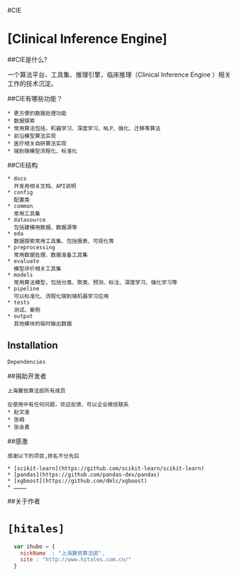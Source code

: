 
#CIE 

[Clinical Inference Engine]
===========================
##CIE是什么?

一个算法平台、工具集、推理引擎，临床推理（Clinical Inference Engine ）相关工作的技术沉淀。 


##CIE有哪些功能？
~~~~~~~~~~~~
* 更方便的数据处理功能
* 数据探索
* 常用算法包括，机器学习、深度学习、NLP、强化、迁移等算法
* 前沿模型算法实现
* 医疗相关自研算法实现
* 端到端模型流程化、标准化
~~~~~~~~~~~~

##CIE结构
~~~~~~~~~~~~
* docs
  开发用相关文档、API说明
* config
  配置类
* common
  常用工具集
* datasource
  包括建模用数据、数据源等
* eda
  数据探索常用工具集、包括报表、可视化等
* preprocessing
  常用数据处理、数据准备工具集
* evaluate
  模型评价相关工具集
* models
  常用算法模型，包括分类、聚类、预测、标注、深度学习、强化学习等
* pipeline
  可以标准化、流程化端到端机器学习应用
* tests
  测试、案例
* output 
  其他模块的临时输出数据
~~~~~~~~~~~~
Installation
------------
~~~~~~~~~~~~
Dependencies
~~~~~~~~~~~~

##捐助开发者
~~~~~~~~~~~~
上海翼依算法部所有成员

在使用中有任何问题，欢迎反馈，可以企业微信联系
* 赵文淮
* 张楠
* 张会勇
~~~~~~~~~~~~
##感激
~~~~~~~~~~~~
感谢以下的项目,排名不分先后

* [scikit-learn](https://github.com/scikit-learn/scikit-learn) 
* [pandas](https://github.com/pandas-dev/pandas)
* [xgboost](https://github.com/dmlc/xgboost)
* …………
~~~~~~~~~~~~
##关于作者

# `[hitales]`
```javascript
  var ihubo = {
    nickName  : "上海翼依算法部",
    site : "http://www.hitales.com.cn/"
  }
```
